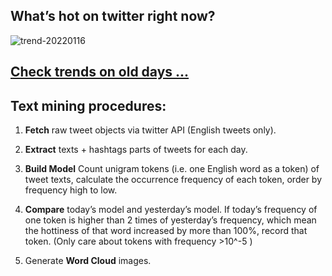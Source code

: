 ## What’s hot on twitter right now?

![trend-20220116][wordcloud]

[wordcloud]: https://raw.githubusercontent.com/xdqc/tweet-trend-everyday/master/word-cloud/trend-20220116.png?token=AF5V4P7ADR6KQBZ4CEDTNIK6AXRMU "trend-20220116"

## [Check trends on old days ...](https://github.com/xdqc/tweet-trend-everyday/tree/master/word-cloud)

## Text mining procedures:

1. **Fetch** raw tweet objects via twitter API (English tweets only).

2. **Extract** texts + hashtags parts of tweets for each day.

3. **Build Model** Count unigram tokens (i.e. one English word as a token) of tweet texts, calculate the occurrence frequency of each token, order by frequency high to low.

4. **Compare** today’s model and yesterday’s model. If today’s frequency of one token is higher than 2 times of yesterday’s frequency, which mean the hottiness of that word increased by more than 100%, record that token. (Only care about tokens with frequency >10^-5 )

5. Generate **Word Cloud** images.

